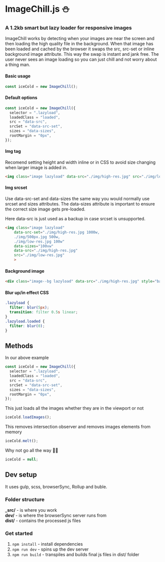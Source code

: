 # ImageChill.js ⛄️

### A 1.2kb smart but lazy loader for responsive images

ImageChill works by detecting when your images are near the screen and then loading the high quality file in the background. When that image has been loaded and cached by the browser it swaps the src, src-set or inline background image attribute.
This way the swap is instant and jank free. The user never sees an image loading so you can just chill and not worry about a thing man.

#### Basic usage
```javascript
const iceCold = new ImageChill();
```

#### Default options

```javascript
const iceCold = new ImageChill({
  selector = ".lazyload",
  loadedClass = "loaded",
  src = "data-src",
  srcSet = "data-src-set",
  sizes = "data-sizes",
  rootMargin = "0px",
});
```

#### Img tag
Recomend setting height and width inline or in CSS to avoid size changing when larger image is added in.

```html
<img class="image lazyload" data-src="./img/high-res.jpg" src="./img/low-res.jpg">
```

#### Img srcset
Use data-src-set and data-sizes the same way you would normally use srcset and sizes attributes. The data-sizes attribute is important to ensure the correct size image gets pre-loaded.

Here data-src is just used as a backup in case srcset is unsupported.

```html
<img class="image lazyload"
    data-src-set="./img/high-res.jpg 1000w,
    ./img/500px.jpg 500w,
    ./img/low-res.jpg 100w"
    data-sizes="100vw"
    data-src="./img/high-res.jpg"
    src="./img/low-res.jpg"
    >
```

#### Background image

```html
<div class="image--bg lazyload" data-src="./img/high-res.jpg" style="background-image: url('./img/low-res.jpg')"></div>
```

#### Blur up/in effect CSS
```css
.lazyload {
  filter: blur(5px);
  transition: filter 0.5s linear;
}
.lazyload.loaded {
  filter: blur(0);
}
```

## Methods
In our above example
```javascript
const iceCold = new ImageChill({
  selector = ".lazyload",
  loadedClass = "loaded",
  src = "data-src",
  srcSet = "data-src-set",
  sizes = "data-sizes",
  rootMargin = "0px",
});
```

This just loads all the images whether they are in the viewport or not
```javascript
iceCold.loadImages();
```

This removes intersection observer and removes images elements from memory
```javascript
iceCold.melt();
```
Why not go all the way 🥶💙
```javascript
iceCold = null;
```


## Dev setup
It uses gulp, scss, browserSync, Rollup and buble.

### Folder structure

**\_src/** - is where you work  
**dev/** - is where the browserSync server runs from  
**dist/** - contains the processed js files

### Get started

1. `npm install` - install dependencies
2. `npm run dev` - spins up the dev server
3. `npm run build` - transpiles and builds final js files in dist/ folder
